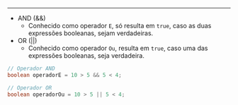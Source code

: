 ___
- AND (&&)
	- Conhecido como operador `E`, só resulta em `true`, caso as duas expressões booleanas, sejam verdadeiras.
- OR (||)
	- Conhecido como operador `Ou`, resulta em `true`, caso uma das expressões booleanas, seja verdadeira.
```java
// Operador AND
boolean operadorE = 10 > 5 && 5 < 4;

// Operador OR
boolean operadorOu = 10 > 5 || 5 < 4;
```